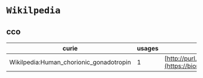 # `Wikilpedia`
## cco
| curie                                   |   usages | nodes                                                                                                         |
|-----------------------------------------|----------|---------------------------------------------------------------------------------------------------------------|
| Wikilpedia:Human_chorionic_gonadotropin |        1 | [http://purl.obolibrary.org/obo/GO:0038106](https://bioregistry.io/http://purl.obolibrary.org/obo/GO:0038106) |
